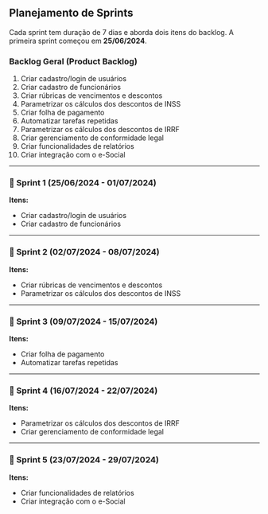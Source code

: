 ## Planejamento de Sprints

Cada sprint tem duração de 7 dias e aborda dois itens do backlog. A primeira sprint começou em **25/06/2024**.

### Backlog Geral (Product Backlog)
1. Criar cadastro/login de usuários
2. Criar cadastro de funcionários
3. Criar rúbricas de vencimentos e descontos
4. Parametrizar os cálculos dos descontos de INSS
5. Criar folha de pagamento
6. Automatizar tarefas repetidas
7. Parametrizar os cálculos dos descontos de IRRF
8. Criar gerenciamento de conformidade legal
9. Criar funcionalidades de relatórios
10. Criar integração com o e-Social

---

### 🚀 Sprint 1 (25/06/2024 - 01/07/2024)
**Itens:**
- Criar cadastro/login de usuários
- Criar cadastro de funcionários

---

### 🚀 Sprint 2 (02/07/2024 - 08/07/2024)
**Itens:**
- Criar rúbricas de vencimentos e descontos
- Parametrizar os cálculos dos descontos de INSS

---

### 🚀 Sprint 3 (09/07/2024 - 15/07/2024)
**Itens:**
- Criar folha de pagamento
- Automatizar tarefas repetidas

---

### 🚀 Sprint 4 (16/07/2024 - 22/07/2024)
**Itens:**
- Parametrizar os cálculos dos descontos de IRRF
- Criar gerenciamento de conformidade legal

---

### 🚀 Sprint 5 (23/07/2024 - 29/07/2024)
**Itens:**
- Criar funcionalidades de relatórios
- Criar integração com o e-Social
